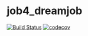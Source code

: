# job4_dreamjob

[![Build Status](https://travis-ci.com/EvgeniyDanisevich/job4j_dreamjob.svg?branch=master)](https://travis-ci.com/EvgeniyDanisevich/job4j_dreamjob)
[![codecov](https://codecov.io/gh/EvgeniyDanisevich/job4j_dreamjob/branch/master/graph/badge.svg?token=F9dxYynaxr)](https://codecov.io/gh/EvgeniyDanisevich/job4j_dreamjob)
